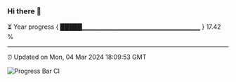 ### Hi there 👋

⏳ Year progress { █████▁▁▁▁▁▁▁▁▁▁▁▁▁▁▁▁▁▁▁▁▁▁▁▁▁ } 17.42 %

---

⏰ Updated on Mon, 04 Mar 2024 18:09:53 GMT

![Progress Bar CI](https://github.com/Shyam-Makwana/GitHub-Actions-Demo/workflows/Progress%20Bar%20CI/badge.svg)
